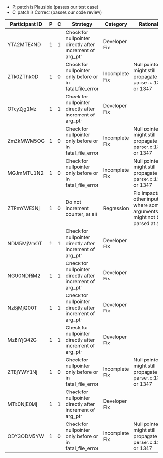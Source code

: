 * P: patch is Plausible (passes our test case)
* C: patch is Correct (passes our code review)

| Participant ID | P | C | Strategy | Category | Rationale |
| -- | -- | -- | -- | -- | -- |
| YTA2MTE4ND | 1 | 1 | Check for nullpointer directly after increment of arg_ptr | Developer Fix |  |
| ZTk0ZThkOD | 1 | 0 | Check for nullpointer only before or in fatal_file_error | Incomplete Fix | Null pointer might still propagate via parser.c:1342 or 1347 |
| OTcyZjg1Mz | 1 | 1 | Check for nullpointer directly after increment of arg_ptr | Developer Fix |  |
| ZmZkMWM5OG | 1 | 0 | Check for nullpointer only before or in fatal_file_error | Incomplete Fix | Null pointer might still propagate via parser.c:1342 or 1347 |
| MGJmMTU1N2 | 1 | 0 | Check for nullpointer only before or in fatal_file_error | Incomplete Fix | Null pointer might still propagate via parser.c:1342 or 1347 |
| ZTRmYWE5Nj | 1 | 0 | Do not increment counter, at all | Regression | Fix impacts other inputs where some arguments might not be parsed at all. |
| NDM5MjVmOT | 1 | 1 | Check for nullpointer directly after increment of arg_ptr | Developer Fix |  |
| NGU0NDRiM2 | 1 | 1 | Check for nullpointer directly after increment of arg_ptr | Developer Fix |  |
| NzBjMjQ0OT | 1 | 1 | Check for nullpointer directly after increment of arg_ptr | Developer Fix |  |
| MzBiYjQ4ZG | 1 | 1 | Check for nullpointer directly after increment of arg_ptr | Developer Fix |  |
| ZTBjYWY1Nj | 1 | 0 | Check for nullpointer only before or in fatal_file_error | Incomplete Fix | Null pointer might still propagate via parser.c:1342 or 1347 |
| MTk0NjE0Mj | 1 | 1 | Check for nullpointer directly after increment of arg_ptr | Developer Fix |  |
| ODY3ODM5YW | 1 | 0 | Check for nullpointer only before or in fatal_file_error | Incomplete Fix | Null pointer might still propagate via parser.c:1342 or 1347 |
